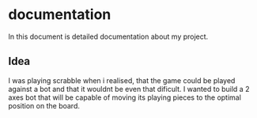 # documentation #
In this document is detailed documentation about my project.

## Idea ##
I was playing scrabble when i realised, that the game could be played against a bot and that it wouldnt be even that dificult.
I wanted to build a 2 axes bot that will be capable of moving its playing pieces to the optimal position on the board.
